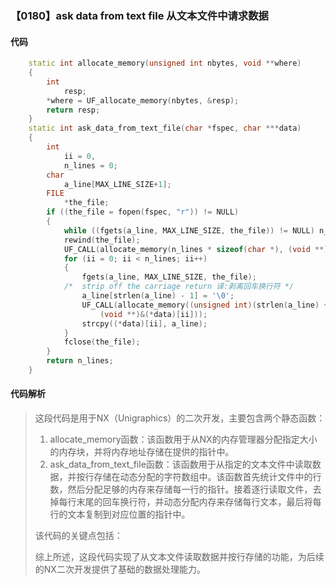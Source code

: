 ### 【0180】ask data from text file 从文本文件中请求数据

#### 代码

```cpp
    static int allocate_memory(unsigned int nbytes, void **where)  
    {  
        int  
            resp;  
        *where = UF_allocate_memory(nbytes, &resp);  
        return resp;  
    }  
    static int ask_data_from_text_file(char *fspec, char ***data)  
    {  
        int  
            ii = 0,  
            n_lines = 0;  
        char  
            a_line[MAX_LINE_SIZE+1];  
        FILE  
            *the_file;  
        if ((the_file = fopen(fspec, "r")) != NULL)  
        {  
            while ((fgets(a_line, MAX_LINE_SIZE, the_file)) != NULL) n_lines++;  
            rewind(the_file);  
            UF_CALL(allocate_memory(n_lines * sizeof(char *), (void **)data));  
            for (ii = 0; ii < n_lines; ii++)  
            {  
                fgets(a_line, MAX_LINE_SIZE, the_file);  
            /*  strip off the carriage return 译:剥离回车换行符 */  
                a_line[strlen(a_line) - 1] = '\0';  
                UF_CALL(allocate_memory((unsigned int)(strlen(a_line) + 1),  
                    (void **)&(*data)[ii]));  
                strcpy((*data)[ii], a_line);  
            }  
            fclose(the_file);  
        }  
        return n_lines;  
    }

```

#### 代码解析

> 这段代码是用于NX（Unigraphics）的二次开发，主要包含两个静态函数：
>
> 1. allocate_memory函数：该函数用于从NX的内存管理器分配指定大小的内存块，并将内存地址存储在提供的指针中。
> 2. ask_data_from_text_file函数：该函数用于从指定的文本文件中读取数据，并按行存储在动态分配的字符数组中。该函数首先统计文件中的行数，然后分配足够的内存来存储每一行的指针。接着逐行读取文件，去掉每行末尾的回车换行符，并动态分配内存来存储每行文本，最后将每行的文本复制到对应位置的指针中。
>
> 该代码的关键点包括：
>
> 综上所述，这段代码实现了从文本文件读取数据并按行存储的功能，为后续的NX二次开发提供了基础的数据处理能力。
>
